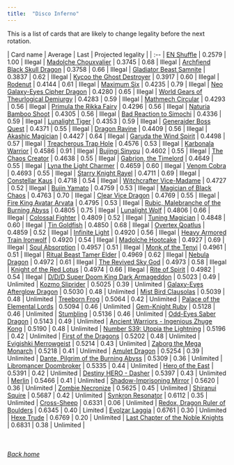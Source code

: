 ```yaml
---
title:  "Disco Inferno"
---
```


This is a list of cards that are likely to change legality before the next rotation.

| Card name | Average | Last | Projected legality |
| :-- |
[EN Shuffle](https://db.ygoprodeck.com/card/?search=EN%20Shuffle) | 0.2579 | 1.00 | Illegal |
[Madolche Chouxvalier](https://db.ygoprodeck.com/card/?search=Madolche%20Chouxvalier) | 0.3745 | 0.68 | Illegal |
[Archfiend Black Skull Dragon](https://db.ygoprodeck.com/card/?search=Archfiend%20Black%20Skull%20Dragon) | 0.3758 | 0.66 | Illegal |
[Gladiator Beast Samnite](https://db.ygoprodeck.com/card/?search=Gladiator%20Beast%20Samnite) | 0.3837 | 0.62 | Illegal |
[Kycoo the Ghost Destroyer](https://db.ygoprodeck.com/card/?search=Kycoo%20the%20Ghost%20Destroyer) | 0.3917 | 0.60 | Illegal |
[Rodenut](https://db.ygoprodeck.com/card/?search=Rodenut) | 0.4144 | 0.61 | Illegal |
[Maximum Six](https://db.ygoprodeck.com/card/?search=Maximum%20Six) | 0.4235 | 0.79 | Illegal |
[Neo Galaxy-Eyes Cipher Dragon](https://db.ygoprodeck.com/card/?search=Neo%20Galaxy-Eyes%20Cipher%20Dragon) | 0.4280 | 0.65 | Illegal |
[World Gears of Theurlogical Demiurgy](https://db.ygoprodeck.com/card/?search=World%20Gears%20of%20Theurlogical%20Demiurgy) | 0.4283 | 0.59 | Illegal |
[Mathmech Circular](https://db.ygoprodeck.com/card/?search=Mathmech%20Circular) | 0.4293 | 0.56 | Illegal |
[Primula the Rikka Fairy](https://db.ygoprodeck.com/card/?search=Primula%20the%20Rikka%20Fairy) | 0.4296 | 0.56 | Illegal |
[Naturia Bamboo Shoot](https://db.ygoprodeck.com/card/?search=Naturia%20Bamboo%20Shoot) | 0.4305 | 0.56 | Illegal |
[Bad Reaction to Simochi](https://db.ygoprodeck.com/card/?search=Bad%20Reaction%20to%20Simochi) | 0.4336 | 0.59 | Illegal |
[Lunalight Tiger](https://db.ygoprodeck.com/card/?search=Lunalight%20Tiger) | 0.4353 | 0.59 | Illegal |
[Generaider Boss Quest](https://db.ygoprodeck.com/card/?search=Generaider%20Boss%20Quest) | 0.4371 | 0.55 | Illegal |
[Dragon Ravine](https://db.ygoprodeck.com/card/?search=Dragon%20Ravine) | 0.4409 | 0.56 | Illegal |
[Akashic Magician](https://db.ygoprodeck.com/card/?search=Akashic%20Magician) | 0.4427 | 0.64 | Illegal |
[Garuda the Wind Spirit](https://db.ygoprodeck.com/card/?search=Garuda%20the%20Wind%20Spirit) | 0.4498 | 0.57 | Illegal |
[Treacherous Trap Hole](https://db.ygoprodeck.com/card/?search=Treacherous%20Trap%20Hole) | 0.4576 | 0.53 | Illegal |
[Karbonala Warrior](https://db.ygoprodeck.com/card/?search=Karbonala%20Warrior) | 0.4586 | 0.91 | Illegal |
[Bujingi Sinyou](https://db.ygoprodeck.com/card/?search=Bujingi%20Sinyou) | 0.4602 | 0.55 | Illegal |
[The Chaos Creator](https://db.ygoprodeck.com/card/?search=The%20Chaos%20Creator) | 0.4638 | 0.55 | Illegal |
[Gabrion, the Timelord](https://db.ygoprodeck.com/card/?search=Gabrion,%20the%20Timelord) | 0.4649 | 0.55 | Illegal |
[Lyna the Light Charmer](https://db.ygoprodeck.com/card/?search=Lyna%20the%20Light%20Charmer) | 0.4659 | 0.60 | Illegal |
[Venom Cobra](https://db.ygoprodeck.com/card/?search=Venom%20Cobra) | 0.4693 | 0.55 | Illegal |
[Starry Knight Rayel](https://db.ygoprodeck.com/card/?search=Starry%20Knight%20Rayel) | 0.4711 | 0.69 | Illegal |
[Constellar Kaus](https://db.ygoprodeck.com/card/?search=Constellar%20Kaus) | 0.4718 | 0.54 | Illegal |
[Witchcrafter Vice-Madame](https://db.ygoprodeck.com/card/?search=Witchcrafter%20Vice-Madame) | 0.4727 | 0.52 | Illegal |
[Bujin Yamato](https://db.ygoprodeck.com/card/?search=Bujin%20Yamato) | 0.4759 | 0.53 | Illegal |
[Magician of Black Chaos](https://db.ygoprodeck.com/card/?search=Magician%20of%20Black%20Chaos) | 0.4763 | 0.70 | Illegal |
[Clear Vice Dragon](https://db.ygoprodeck.com/card/?search=Clear%20Vice%20Dragon) | 0.4769 | 0.55 | Illegal |
[Fire King Avatar Arvata](https://db.ygoprodeck.com/card/?search=Fire%20King%20Avatar%20Arvata) | 0.4795 | 0.53 | Illegal |
[Rubic, Malebranche of the Burning Abyss](https://db.ygoprodeck.com/card/?search=Rubic,%20Malebranche%20of%20the%20Burning%20Abyss) | 0.4805 | 0.75 | Illegal |
[Lunalight Wolf](https://db.ygoprodeck.com/card/?search=Lunalight%20Wolf) | 0.4806 | 0.66 | Illegal |
[Colossal Fighter](https://db.ygoprodeck.com/card/?search=Colossal%20Fighter) | 0.4809 | 0.52 | Illegal |
[Tuning Magician](https://db.ygoprodeck.com/card/?search=Tuning%20Magician) | 0.4848 | 0.60 | Illegal |
[Tin Goldfish](https://db.ygoprodeck.com/card/?search=Tin%20Goldfish) | 0.4850 | 0.68 | Illegal |
[Overtex Qoatlus](https://db.ygoprodeck.com/card/?search=Overtex%20Qoatlus) | 0.4859 | 0.52 | Illegal |
[Infinite Light](https://db.ygoprodeck.com/card/?search=Infinite%20Light) | 0.4920 | 0.56 | Illegal |
[Heavy Armored Train Ironwolf](https://db.ygoprodeck.com/card/?search=Heavy%20Armored%20Train%20Ironwolf) | 0.4920 | 0.54 | Illegal |
[Madolche Hootcake](https://db.ygoprodeck.com/card/?search=Madolche%20Hootcake) | 0.4927 | 0.69 | Illegal |
[Soul Absorption](https://db.ygoprodeck.com/card/?search=Soul%20Absorption) | 0.4957 | 0.51 | Illegal |
[Monk of the Tenyi](https://db.ygoprodeck.com/card/?search=Monk%20of%20the%20Tenyi) | 0.4961 | 0.51 | Illegal |
[Ritual Beast Tamer Elder](https://db.ygoprodeck.com/card/?search=Ritual%20Beast%20Tamer%20Elder) | 0.4969 | 0.62 | Illegal |
[Nebula Dragon](https://db.ygoprodeck.com/card/?search=Nebula%20Dragon) | 0.4972 | 0.61 | Illegal |
[The Revived Sky God](https://db.ygoprodeck.com/card/?search=The%20Revived%20Sky%20God) | 0.4973 | 0.58 | Illegal |
[Knight of the Red Lotus](https://db.ygoprodeck.com/card/?search=Knight%20of%20the%20Red%20Lotus) | 0.4974 | 0.66 | Illegal |
[Rite of Spirit](https://db.ygoprodeck.com/card/?search=Rite%20of%20Spirit) | 0.4982 | 0.54 | Illegal |
[D/D/D Super Doom King Dark Armageddon](https://db.ygoprodeck.com/card/?search=D/D/D%20Super%20Doom%20King%20Dark%20Armageddon) | 0.5023 | 0.49 | Unlimited |
[Kozmo Sliprider](https://db.ygoprodeck.com/card/?search=Kozmo%20Sliprider) | 0.5025 | 0.39 | Unlimited |
[Galaxy-Eyes Afterglow Dragon](https://db.ygoprodeck.com/card/?search=Galaxy-Eyes%20Afterglow%20Dragon) | 0.5030 | 0.48 | Unlimited |
[Mist Bird Clausolas](https://db.ygoprodeck.com/card/?search=Mist%20Bird%20Clausolas) | 0.5039 | 0.48 | Unlimited |
[Treeborn Frog](https://db.ygoprodeck.com/card/?search=Treeborn%20Frog) | 0.5064 | 0.42 | Unlimited |
[Palace of the Elemental Lords](https://db.ygoprodeck.com/card/?search=Palace%20of%20the%20Elemental%20Lords) | 0.5094 | 0.46 | Unlimited |
[Gem-Knight Ruby](https://db.ygoprodeck.com/card/?search=Gem-Knight%20Ruby) | 0.5128 | 0.46 | Unlimited |
[Stumbling](https://db.ygoprodeck.com/card/?search=Stumbling) | 0.5136 | 0.46 | Unlimited |
[Odd-Eyes Saber Dragon](https://db.ygoprodeck.com/card/?search=Odd-Eyes%20Saber%20Dragon) | 0.5143 | 0.49 | Unlimited |
[Ancient Warriors - Ingenious Zhuge Kong](https://db.ygoprodeck.com/card/?search=Ancient%20Warriors%20-%20Ingenious%20Zhuge%20Kong) | 0.5190 | 0.48 | Unlimited |
[Number S39: Utopia the Lightning](https://db.ygoprodeck.com/card/?search=Number%20S39:%20Utopia%20the%20Lightning) | 0.5196 | 0.42 | Unlimited |
[First of the Dragons](https://db.ygoprodeck.com/card/?search=First%20of%20the%20Dragons) | 0.5202 | 0.48 | Unlimited |
[Evigishki Merrowgeist](https://db.ygoprodeck.com/card/?search=Evigishki%20Merrowgeist) | 0.5214 | 0.43 | Unlimited |
[Zaborg the Mega Monarch](https://db.ygoprodeck.com/card/?search=Zaborg%20the%20Mega%20Monarch) | 0.5218 | 0.41 | Unlimited |
[Amulet Dragon](https://db.ygoprodeck.com/card/?search=Amulet%20Dragon) | 0.5254 | 0.39 | Unlimited |
[Dante, Pilgrim of the Burning Abyss](https://db.ygoprodeck.com/card/?search=Dante,%20Pilgrim%20of%20the%20Burning%20Abyss) | 0.5309 | 0.36 | Unlimited |
[Libromancer Doombroker](https://db.ygoprodeck.com/card/?search=Libromancer%20Doombroker) | 0.5335 | 0.44 | Unlimited |
[Hero of the East](https://db.ygoprodeck.com/card/?search=Hero%20of%20the%20East) | 0.5391 | 0.42 | Unlimited |
[Destiny HERO - Dasher](https://db.ygoprodeck.com/card/?search=Destiny%20HERO%20-%20Dasher) | 0.5397 | 0.43 | Unlimited |
[Merlin](https://db.ygoprodeck.com/card/?search=Merlin) | 0.5466 | 0.41 | Unlimited |
[Shadow-Imprisoning Mirror](https://db.ygoprodeck.com/card/?search=Shadow-Imprisoning%20Mirror) | 0.5620 | 0.36 | Unlimited |
[Zombie Necronize](https://db.ygoprodeck.com/card/?search=Zombie%20Necronize) | 0.5625 | 0.45 | Unlimited |
[Shiranui Squire](https://db.ygoprodeck.com/card/?search=Shiranui%20Squire) | 0.5687 | 0.42 | Unlimited |
[Synkron Resonator](https://db.ygoprodeck.com/card/?search=Synkron%20Resonator) | 0.6112 | 0.35 | Unlimited |
[Cross-Sheep](https://db.ygoprodeck.com/card/?search=Cross-Sheep) | 0.6331 | 0.06 | Unlimited |
[Redox, Dragon Ruler of Boulders](https://db.ygoprodeck.com/card/?search=Redox,%20Dragon%20Ruler%20of%20Boulders) | 0.6345 | 0.40 | Limited |
[Evolzar Laggia](https://db.ygoprodeck.com/card/?search=Evolzar%20Laggia) | 0.6761 | 0.30 | Unlimited |
[Hexe Trude](https://db.ygoprodeck.com/card/?search=Hexe%20Trude) | 0.6769 | 0.20 | Unlimited |
[Last Chapter of the Noble Knights](https://db.ygoprodeck.com/card/?search=Last%20Chapter%20of%20the%20Noble%20Knights) | 0.6831 | 0.38 | Unlimited |

<br>

###### [Back home](index)
